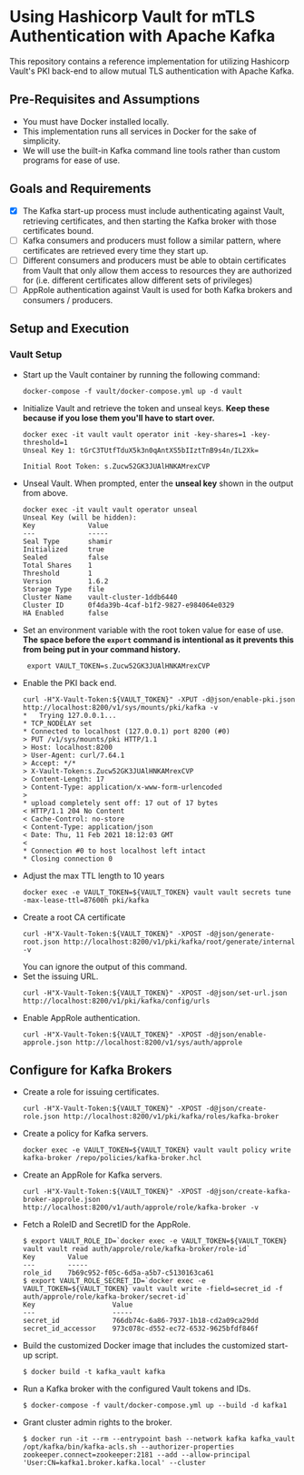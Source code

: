# Using Hashicorp Vault for mTLS Authentication with Apache Kafka

This repository contains a reference implementation for utilizing Hashicorp Vault's PKI back-end to allow mutual TLS authentication with Apache Kafka.

## Pre-Requisites and Assumptions

- You must have Docker installed locally.
- This implementation runs all services in Docker for the sake of simplicity.
- We will use the built-in Kafka command line tools rather than custom programs for ease of use.

## Goals and Requirements

- [X] The Kafka start-up process must include authenticating against Vault, retrieving certificates, and then starting the Kafka broker with those certificates bound.
- [ ] Kafka consumers and producers must follow a similar pattern, where certificates are retrieved every time they start up.
- [ ] Different consumers and producers must be able to obtain certificates from Vault that only allow them access to resources they are authorized for (i.e. different certificates allow different sets of privileges)
- [ ] AppRole authentication against Vault is used for both Kafka brokers and consumers / producers. 

## Setup and Execution

### Vault Setup

- Start up the Vault container by running the following command:
  ```
  docker-compose -f vault/docker-compose.yml up -d vault
  ```
- Initialize Vault and retrieve the token and unseal keys. **Keep these because if you lose them you'll have to start over.**
  ```
  docker exec -it vault vault operator init -key-shares=1 -key-threshold=1
  Unseal Key 1: tGrC3TUtfTduX5k3n0qAntXS5bIIztTnB9s4n/IL2Xk=

  Initial Root Token: s.Zucw52GK3JUAlHNKAMrexCVP
  ```
- Unseal Vault. When prompted, enter the **unseal key** shown in the output from above.
  ```
  docker exec -it vault vault operator unseal
  Unseal Key (will be hidden): 
  Key             Value
  ---             -----
  Seal Type       shamir
  Initialized     true
  Sealed          false
  Total Shares    1
  Threshold       1
  Version         1.6.2
  Storage Type    file
  Cluster Name    vault-cluster-1ddb6440
  Cluster ID      0f4da39b-4caf-b1f2-9827-e984064e0329
  HA Enabled      false
  ```
- Set an environment variable with the root token value for ease of use. **The space before the `export` command is intentional as it prevents this from being put in your command history.**
  ```
   export VAULT_TOKEN=s.Zucw52GK3JUAlHNKAMrexCVP
  ```
- Enable the PKI back end.
  ```
  curl -H"X-Vault-Token:${VAULT_TOKEN}" -XPUT -d@json/enable-pki.json http://localhost:8200/v1/sys/mounts/pki/kafka -v
  *   Trying 127.0.0.1...
  * TCP_NODELAY set
  * Connected to localhost (127.0.0.1) port 8200 (#0)
  > PUT /v1/sys/mounts/pki HTTP/1.1
  > Host: localhost:8200
  > User-Agent: curl/7.64.1
  > Accept: */*
  > X-Vault-Token:s.Zucw52GK3JUAlHNKAMrexCVP
  > Content-Length: 17
  > Content-Type: application/x-www-form-urlencoded
  > 
  * upload completely sent off: 17 out of 17 bytes
  < HTTP/1.1 204 No Content
  < Cache-Control: no-store
  < Content-Type: application/json
  < Date: Thu, 11 Feb 2021 18:12:03 GMT
  < 
  * Connection #0 to host localhost left intact
  * Closing connection 0
  ```
- Adjust the max TTL length to 10 years
  ```
  docker exec -e VAULT_TOKEN=${VAULT_TOKEN} vault vault secrets tune -max-lease-ttl=87600h pki/kafka
  ```
- Create a root CA certificate
  ```
  curl -H"X-Vault-Token:${VAULT_TOKEN}" -XPOST -d@json/generate-root.json http://localhost:8200/v1/pki/kafka/root/generate/internal -v
  ```
  You can ignore the output of this command.
- Set the issuing URL.
  ```
  curl -H"X-Vault-Token:${VAULT_TOKEN}" -XPOST -d@json/set-url.json http://localhost:8200/v1/pki/kafka/config/urls
  ```
- Enable AppRole authentication.
  ```
  curl -H"X-Vault-Token:${VAULT_TOKEN}" -XPOST -d@json/enable-approle.json http://localhost:8200/v1/sys/auth/approle
  ```

## Configure for Kafka Brokers

- Create a role for issuing certificates.
  ```
  curl -H"X-Vault-Token:${VAULT_TOKEN}" -XPOST -d@json/create-role.json http://localhost:8200/v1/pki/kafka/roles/kafka-broker
  ```
- Create a policy for Kafka servers.
  ```
  docker exec -e VAULT_TOKEN=${VAULT_TOKEN} vault vault policy write kafka-broker /repo/policies/kafka-broker.hcl
  ```
- Create an AppRole for Kafka servers.
  ```
  curl -H"X-Vault-Token:${VAULT_TOKEN}" -XPOST -d@json/create-kafka-broker-approle.json http://localhost:8200/v1/auth/approle/role/kafka-broker -v
  ```
- Fetch a RoleID and SecretID for the AppRole.
  ```
  $ export VAULT_ROLE_ID=`docker exec -e VAULT_TOKEN=${VAULT_TOKEN} vault vault read auth/approle/role/kafka-broker/role-id`
  Key        Value
  ---        -----
  role_id    7b69c952-f05c-6d5a-a5b7-c5130163ca61
  $ export VAULT_ROLE_SECRET_ID=`docker exec -e VAULT_TOKEN=${VAULT_TOKEN} vault vault write -field=secret_id -f auth/approle/role/kafka-broker/secret-id`
  Key                   Value
  ---                   -----
  secret_id             766db74c-6a86-7937-1b18-cd2a09ca29dd
  secret_id_accessor    973c078c-d552-ec72-6532-9625bfdf846f
- Build the customized Docker image that includes the customized start-up script.
  ```
  $ docker build -t kafka_vault kafka
  ```
- Run a Kafka broker with the configured Vault tokens and IDs.
  ```
  $ docker-compose -f vault/docker-compose.yml up --build -d kafka1
  ```
- Grant cluster admin rights to the broker.
  ```
  $ docker run -it --rm --entrypoint bash --network kafka kafka_vault /opt/kafka/bin/kafka-acls.sh --authorizer-properties zookeeper.connect=zookeeper:2181 --add --allow-principal 'User:CN=kafka1.broker.kafka.local' --cluster
  ```